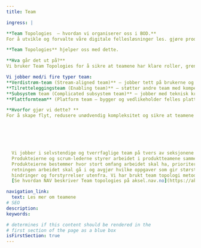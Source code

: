 ```yaml
---
title: Team

ingress: |

**Team Topologies  – hvordan vi organiserer oss i BOD.**  
For å utvikle og forvalte våre digitale fellesløsninger les. gjøre produktutvikling på en god måte, trenger vi en tydelig og fleksibel måte å organisere teamene våre på.  

**Team Topologies** hjelper oss med dette. 

**Hva går det ut på?** 
Vi bruker Team Topologies for å sikre at teamene har klare roller, grenser og samarbeidsformer, slik at vi kan levere trygt, effektivt og i tråd med samfunnets behov. 

Vi jobber med/i fire typer team: 
**Verdistrøm-team (Stream-aligned team)** – jobber tett på brukerne og leverer verdi kontinuerlig innenfor et avgrenset område. 
**Tilretteleggingsteam (Enabling team)** – støtter andre team med kompetanse og hjelper dem å løse hindringer. 
**Subsystem team (Complicated subsystem team)** – jobber med teknisk krevende områder som krever spesialkompetanse. 
**Plattformteam** (Platform team – bygger og vedlikeholder felles plattformer og verktøy som gjør det lettere for andre team å levere. 

**Hvorfor gjør vi dette? **
For å skape flyt, redusere unødvendig kompleksitet og sikre at teamene får jobbet med det de er best på – samtidig som vi tar vare på robusthet, sikkerhet og samfunnsansvar. 
 





  Vi jobber i selvstendige og tverrfaglige team på tvers av seksjonene vi tilhører. Teamene jobber smidig og hvert smidig-team har ansvar for ett eller flere produkter.
  Produkteierne og scrum-lederne styrer arbeidet i produktteamene sammen. 
  Produkteierne bestemmer hvor stort omfang arbeidet skal ha, prioriterer 
  retningen arbeidet skal gå i og avgjør hvilke oppgaver som gir størst verdi. Scrum-lederne tilrettelegger arbeidet i teamet. Det betyr at de passer på at teamene jobber etter smidig utviklingsmetodikk og fjerner
  hindringer og forstyrrelser utenfra. Vi har brukt team topologi metodikken til å dele opp i ulike teamtyper.
  [Se hvordan NAV beskriver Team topologies på aksel.nav.no](https://aksel.nav.no/god-praksis/artikler/teamtopologi-i-nav)

navigation_link:
  text: Les mer om teamene 
# SEO
description:
keywords:

# determines if this content should be rendered in the
# first section of the page as a blue box
isFirstSection: true
---
```

